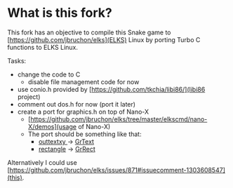 # What is this fork?

This fork has an objective to compile this Snake game to [https://github.com/jbruchon/elks](ELKS) Linux by porting Turbo C functions to ELKS Linux.

Tasks:

* change the code to C
  * disable file management code for now
* use conio.h provided by [https://github.com/tkchia/libi86/](libi86 project)
* comment out dos.h for now (port it later)
* create a port for graphics.h on top of Nano-X
  * [https://github.com/jbruchon/elks/tree/master/elkscmd/nano-X/demos](usage of Nano-X)
  * The port should be something like that:
    * [outtextxy ](https://www.geeksforgeeks.org/outtextxy-function-c/) -> [GrText](http://embedded.centurysoftware.com/docs/nx/GrText.html)
    * [rectangle](https://www.geeksforgeeks.org/draw-rectangle-c-graphics/) -> [GrRect](http://embedded.centurysoftware.com/docs/nx/GrRect.html)
    
Alternatively I could use [https://github.com/jbruchon/elks/issues/871#issuecomment-1303608547](this).
